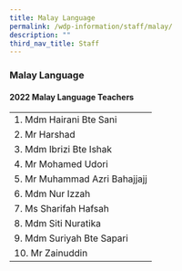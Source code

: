 ```yaml
---
title: Malay Language
permalink: /wdp-information/staff/malay/
description: ""
third_nav_title: Staff
---
```

### **Malay Language**

#### **2022 Malay Language Teachers**

|  |
|---|
| 1. Mdm Hairani Bte Sani |
| 2. Mr Harshad |
| 3. Mdm Ibrizi Bte Ishak |
| 4. Mr Mohamed Udori |
| 5. Mr Muhammad Azri Bahajjajj| 
| 6. Mdm Nur Izzah |
| 7. Ms Sharifah Hafsah |
| 8. Mdm Siti Nuratika |
| 9. Mdm Suriyah Bte Sapari |
| 10. Mr Zainuddin |
